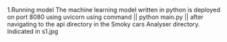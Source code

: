 1.Running model
The machine learning model written in python is deployed on port 8080 using uvicorn using command
||  python main.py  || after navigating to the api directory in the Smoky cars Analyser directory. Indicated in s1.jpg
